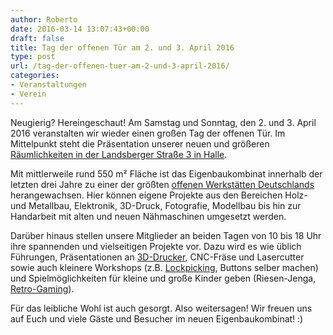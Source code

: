 ```yaml
---
author: Roberto
date: 2016-03-14 13:07:43+00:00
draft: false
title: Tag der offenen Tür am 2. und 3. April 2016
type: post
url: /tag-der-offenen-tuer-am-2-und-3-april-2016/
categories:
- Veranstaltungen
- Verein
---
```


Neugierig? Hereingeschaut! Am Samstag und Sonntag, den 2. und 3. April 2016 veranstalten wir wieder einen großen Tag der offenen Tür. Im Mittelpunkt steht die Präsentation unserer neuen und größeren [Räumlichkeiten in der Landsberger Straße 3 in Halle](/anfahrt/).




Mit mittlerweile rund 550 m² Fläche ist das Eigenbaukombinat innerhalb der letzten drei Jahre zu einer der größten [offenen Werkstätten Deutschlands](https://www.offene-werkstaetten.org) herangewachsen. Hier können eigene Projekte aus den Bereichen Holz- und Metallbau, Elektronik, 3D-Druck, Fotografie, Modellbau bis hin zur Handarbeit mit alten und neuen Nähmaschinen umgesetzt werden.




Darüber hinaus stellen unsere Mitglieder an beiden Tagen von 10 bis 18 Uhr ihre spannenden und vielseitigen Projekte vor. Dazu wird es wie üblich Führungen, Präsentationen an [3D-Drucker](/3d-druck-treffen/), CNC-Fräse und Lasercutter sowie auch kleinere Workshops (z.B. [Lockpicking](/workshop-lock-picking/), Buttons selber machen) und Spielmöglichkeiten für kleine und große Kinder geben (Riesen-Jenga, [Retro-Gaming](/retro-spieleabend/)).




Für das leibliche Wohl ist auch gesorgt. Also weitersagen! Wir freuen uns auf Euch und viele Gäste und Besucher im neuen Eigenbaukombinat! :)
